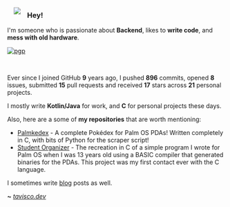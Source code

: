 <img align="left" style="margin:15px" src="https://tavisco.dev/icon-small.png">

### Hey!

I'm someone who is passionate about **Backend**, likes to **write code**, and **mess with old hardware**.

[![pgp](https://img.shields.io/badge/pgp-0x5270D73FF43928AC-313131?style=flat&labelColor=313131&color=313131)](https://github.com/Tavisco.gpg)

<br>

Ever since I joined GitHub **9** years ago, I pushed **896** commits, opened **8** issues, submitted **15** pull requests and received **17** stars across **21** personal projects.

I mostly write **Kotlin/Java** for work, and **C** for personal projects these days.

Also, here are a some of **my repositories** that are worth mentioning:

- [Palmkedex](https://github.com/Tavisco/Palmkedex) - A complete Pokédex for Palm OS PDAs! Written completely in C, with bits of Python for the scraper script!
- [Student Organizer](https://github.com/Tavisco/StudentOrganizer) - The recreation in C of a simple program I wrote for Palm OS when I was 13 years old using a BASIC compiler that generated binaries for the PDAs. This project was my first contact ever with the C language.

I sometimes write [blog](https://tavisco.dev) posts as well.

**~** [_tavisco.dev_](https://tavisco.dev/)
